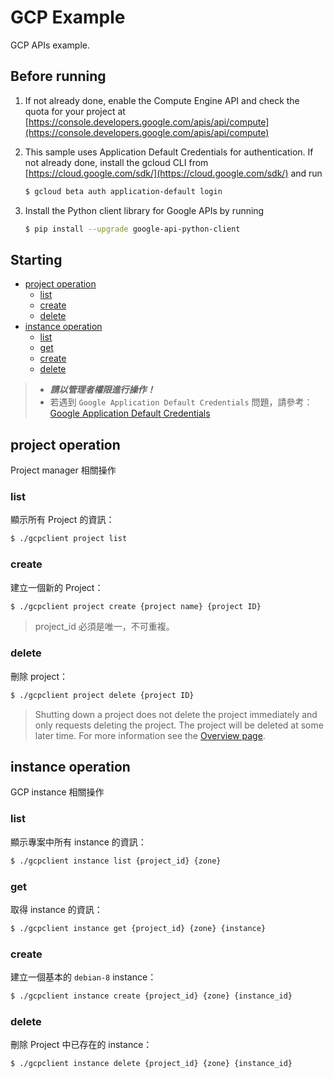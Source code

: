 # GCP Example

GCP APIs example.

## Before running
1. If not already done, enable the Compute Engine API
   and check the quota for your project at
   [https://console.developers.google.com/apis/api/compute](https://console.developers.google.com/apis/api/compute)

2. This sample uses Application Default Credentials for authentication.
   If not already done, install the gcloud CLI from
   [https://cloud.google.com/sdk/](https://cloud.google.com/sdk/) and run
   ```sh
   $ gcloud beta auth application-default login
   ```

3. Install the Python client library for Google APIs by running
   ```sh
   $ pip install --upgrade google-api-python-client
   ```

## Starting
* [project operation](#project-operation)
  * [list](#list)
  * [create](#create)
  * [delete](#delete)
* [instance operation](#instance-operation)
  * [list](#list-1)
  * [get](#get)
  * [create](#create-1)
  * [delete](#delete-1)

> * __*請以管理者權限進行操作！*__
> * 若遇到 `Google Application Default Credentials` 問題，請參考：[Google Application Default Credentials](https://developers.google.com/identity/protocols/application-default-credentials)

## project operation
Project manager 相關操作

### list
顯示所有 Project 的資訊：
```sh
$ ./gcpclient project list
```

### create
建立一個新的 Project：
```sh
$ ./gcpclient project create {project name} {project ID}
```

> project_id 必須是唯一，不可重複。

### delete
刪除 project：
```sh
$ ./gcpclient project delete {project ID}
```

> Shutting down a project does not delete the project immediately and only requests deleting the project. The project will be deleted at some later time. For more information see the [Overview page](https://cloud.google.com/resource-manager/docs/overview#project_deletion).

## instance operation

GCP instance 相關操作

### list

顯示專案中所有 instance 的資訊：
```sh
$ ./gcpclient instance list {project_id} {zone}
```

### get
取得 instance 的資訊：
```sh
$ ./gcpclient instance get {project_id} {zone} {instance}
```
### create
建立一個基本的 `debian-8` instance：
```sh
$ ./gcpclient instance create {project_id} {zone} {instance_id}
```

### delete
刪除 Project 中已存在的 instance：
```sh
$ ./gcpclient instance delete {project_id} {zone} {instance_id}
```
